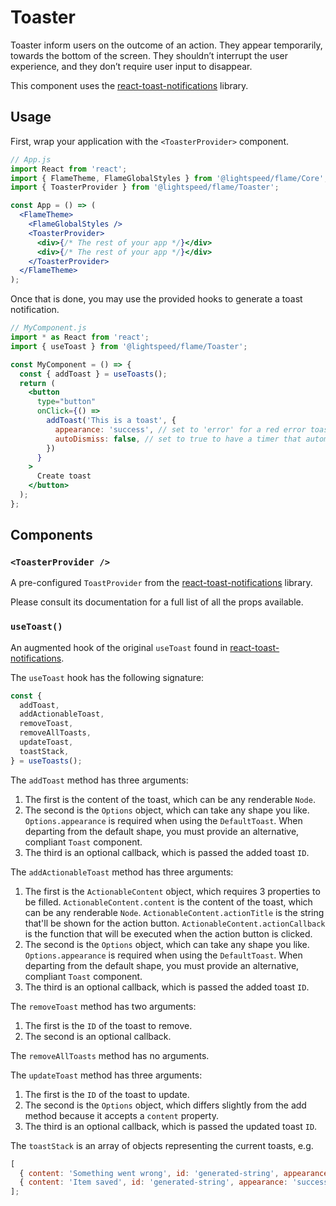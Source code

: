 # Toaster

Toaster inform users on the outcome of an action. They appear temporarily, towards the bottom of the screen. They shouldn’t interrupt the user experience, and they don’t require user input to disappear.

This component uses the [react-toast-notifications](https://github.com/jossmac/react-toast-notifications) library.

## Usage

First, wrap your application with the `<ToasterProvider>` component.

```jsx
// App.js
import React from 'react';
import { FlameTheme, FlameGlobalStyles } from '@lightspeed/flame/Core';
import { ToasterProvider } from '@lightspeed/flame/Toaster';

const App = () => (
  <FlameTheme>
    <FlameGlobalStyles />
    <ToasterProvider>
      <div>{/* The rest of your app */}</div>
      <div>{/* The rest of your app */}</div>
    </ToasterProvider>
  </FlameTheme>
);
```

Once that is done, you may use the provided hooks to generate a toast notification.

```jsx
// MyComponent.js
import * as React from 'react';
import { useToast } from '@lightspeed/flame/Toaster';

const MyComponent = () => {
  const { addToast } = useToasts();
  return (
    <button
      type="button"
      onClick={() =>
        addToast('This is a toast', {
          appearance: 'success', // set to 'error' for a red error toast
          autoDismiss: false, // set to true to have a timer that automatically closes it
        })
      }
    >
      Create toast
    </button>
  );
};
```

## Components

### `<ToasterProvider />`

A pre-configured `ToastProvider` from the [react-toast-notifications](https://github.com/jossmac/react-toast-notifications) library.

Please consult its documentation for a full list of all the props available.

### `useToast()`

An augmented hook of the original `useToast` found in [react-toast-notifications](https://github.com/jossmac/react-toast-notifications).

The `useToast` hook has the following signature:

```jsx
const {
  addToast,
  addActionableToast,
  removeToast,
  removeAllToasts,
  updateToast,
  toastStack,
} = useToasts();
```

The `addToast` method has three arguments:

1.  The first is the content of the toast, which can be any renderable `Node`.
1.  The second is the `Options` object, which can take any shape you like. `Options.appearance` is required when using the `DefaultToast`. When departing from the default shape, you must provide an alternative, compliant `Toast` component.
1.  The third is an optional callback, which is passed the added toast `ID`.

The `addActionableToast` method has three arguments:

1.  The first is the `ActionableContent` object, which requires 3 properties to be filled. `ActionableContent.content` is the content of the toast, which can be any renderable `Node`. `ActionableContent.actionTitle` is the string that'll be shown for the action button. `ActionableContent.actionCallback` is the function that will be executed when the action button is clicked.
1.  The second is the `Options` object, which can take any shape you like. `Options.appearance` is required when using the `DefaultToast`. When departing from the default shape, you must provide an alternative, compliant `Toast` component.
1.  The third is an optional callback, which is passed the added toast `ID`.

The `removeToast` method has two arguments:

1.  The first is the `ID` of the toast to remove.
1.  The second is an optional callback.

The `removeAllToasts` method has no arguments.

The `updateToast` method has three arguments:

1.  The first is the `ID` of the toast to update.
1.  The second is the `Options` object, which differs slightly from the add method because it accepts a `content` property.
1.  The third is an optional callback, which is passed the updated toast `ID`.

The `toastStack` is an array of objects representing the current toasts, e.g.

```jsx
[
  { content: 'Something went wrong', id: 'generated-string', appearance: 'error' },
  { content: 'Item saved', id: 'generated-string', appearance: 'success' },
];
```
